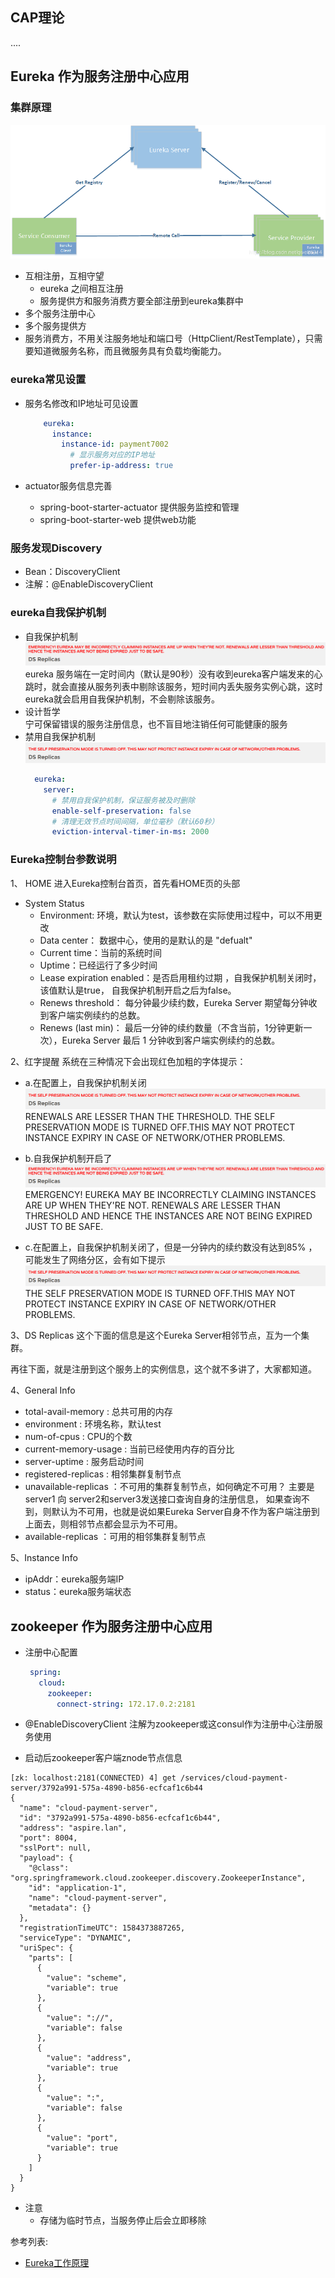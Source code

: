 ## CAP理论
....

## Eureka 作为服务注册中心应用 
### 集群原理
![](./images/eureka原理图.png)
-   互相注册，互相守望
    -   eureka 之间相互注册
    -   服务提供方和服务消费方要全部注册到eureka集群中
-   多个服务注册中心
-   多个服务提供方
-   服务消费方，不用关注服务地址和端口号（HttpClient/RestTemplate），只需要知道微服务名称，而且微服务具有负载均衡能力。    

### eureka常见设置
-   服务名修改和IP地址可见设置
    ```yaml
        eureka:  
          instance:
            instance-id: payment7002
              # 显示服务对应的IP地址
              prefer-ip-address: true
    ```           
    
-   actuator服务信息完善
    -   spring-boot-starter-actuator 提供服务监控和管理
    -   spring-boot-starter-web 提供web功能
    
### 服务发现Discovery
-   Bean：DiscoveryClient   
-   注解：@EnableDiscoveryClient

### eureka自我保护机制
-   自我保护机制  
    ![](./images/eureka自我保护机制01.png) 
    eureka 服务端在一定时间内（默认是90秒）没有收到eureka客户端发来的心跳时，就会直接从服务列表中剔除该服务，短时间内丢失服务实例心跳，这时eureka就会启用自我保护机制，不会剔除该服务。
-   设计哲学    
    宁可保留错误的服务注册信息，也不盲目地注销任何可能健康的服务
-   禁用自我保护机制
    ![](./images/eureka禁用自我保护机制.png)  
    ```yaml
      eureka:  
        server:
          # 禁用自我保护机制，保证服务被及时删除
          enable-self-preservation: false
          # 清理无效节点时间间隔，单位毫秒（默认60秒）
          eviction-interval-timer-in-ms: 2000
    ```
    
### Eureka控制台参数说明
1、 HOME
   进入Eureka控制台首页，首先看HOME页的头部

-   System Status
    -   Environment: 环境，默认为test，该参数在实际使用过程中，可以不用更改
    -   Data center： 数据中心，使用的是默认的是 "defualt"
    -   Current time：当前的系统时间
    -   Uptime：已经运行了多少时间
    -   Lease expiration enabled：是否启用租约过期 ，自我保护机制关闭时，该值默认是true， 自我保护机制开启之后为false。
    -   Renews threshold： 每分钟最少续约数，Eureka Server 期望每分钟收到客户端实例续约的总数。
    -   Renews (last min)： 最后一分钟的续约数量（不含当前，1分钟更新一次），Eureka Server 最后 1 分钟收到客户端实例续约的总数。

2、红字提醒
    系统在三种情况下会出现红色加粗的字体提示：
-   a.在配置上，自我保护机制关闭       
    ![](./images/eureka禁用自我保护机制.png)
    RENEWALS ARE LESSER THAN THE THRESHOLD. 
    THE SELF PRESERVATION MODE IS TURNED OFF.THIS MAY NOT PROTECT INSTANCE EXPIRY IN CASE OF NETWORK/OTHER PROBLEMS.

-   b.自我保护机制开启了 
    ![](./images/eureka自我保护机制01.png)    
    EMERGENCY! EUREKA MAY BE INCORRECTLY CLAIMING INSTANCES ARE UP WHEN THEY'RE NOT. 
    RENEWALS ARE LESSER THAN THRESHOLD AND HENCE THE INSTANCES ARE NOT BEING EXPIRED JUST TO BE SAFE.

-   c.在配置上，自我保护机制关闭了，但是一分钟内的续约数没有达到85% ， 可能发生了网络分区，会有如下提示   
    ![](./images/eureka禁用自我保护机制.png)
    THE SELF PRESERVATION MODE IS TURNED OFF.THIS MAY NOT PROTECT INSTANCE EXPIRY IN CASE OF NETWORK/OTHER PROBLEMS.

3、DS Replicas
这个下面的信息是这个Eureka Server相邻节点，互为一个集群。

再往下面，就是注册到这个服务上的实例信息，这个就不多讲了，大家都知道。

4、General Info
-   total-avail-memory : 总共可用的内存
-   environment : 环境名称，默认test
-   num-of-cpus : CPU的个数
-   current-memory-usage : 当前已经使用内存的百分比
-   server-uptime : 服务启动时间
-   registered-replicas : 相邻集群复制节点
-   unavailable-replicas ：不可用的集群复制节点，如何确定不可用？ 主要是server1 向 server2和server3发送接口查询自身的注册信息，
如果查询不到，则默认为不可用，也就是说如果Eureka Server自身不作为客户端注册到上面去，则相邻节点都会显示为不可用。
-   available-replicas ：可用的相邻集群复制节点

5、Instance Info
-   ipAddr：eureka服务端IP
-   status：eureka服务端状态

## zookeeper 作为服务注册中心应用

-   注册中心配置
    ```yaml
     spring:  
       cloud:
         zookeeper:
           connect-string: 172.17.0.2:2181
    ```
       
-   @EnableDiscoveryClient 注解为zookeeper或这consul作为注册中心注册服务使用

-   启动后zookeeper客户端znode节点信息   
```text
[zk: localhost:2181(CONNECTED) 4] get /services/cloud-payment-server/3792a991-575a-4890-b856-ecfcaf1c6b44
{
  "name": "cloud-payment-server",
  "id": "3792a991-575a-4890-b856-ecfcaf1c6b44",
  "address": "aspire.lan",
  "port": 8004,
  "sslPort": null,
  "payload": {
    "@class": "org.springframework.cloud.zookeeper.discovery.ZookeeperInstance",
    "id": "application-1",
    "name": "cloud-payment-server",
    "metadata": {}
  },
  "registrationTimeUTC": 1584373887265,
  "serviceType": "DYNAMIC",
  "uriSpec": {
    "parts": [
      {
        "value": "scheme",
        "variable": true
      },
      {
        "value": "://",
        "variable": false
      },
      {
        "value": "address",
        "variable": true
      },
      {
        "value": ":",
        "variable": false
      },
      {
        "value": "port",
        "variable": true
      }
    ]
  }
}
```
-   注意
    -   存储为临时节点，当服务停止后会立即移除





参考列表:     
  - [Eureka工作原理](https://blog.csdn.net/qwe86314/article/details/94552801)